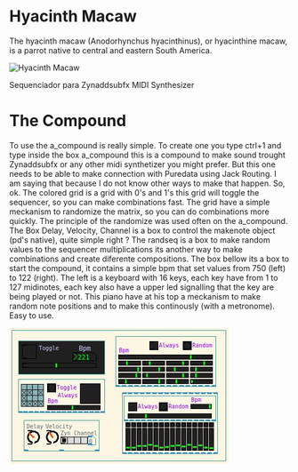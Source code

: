 Hyacinth Macaw
==============

The hyacinth macaw (Anodorhynchus hyacinthinus), or hyacinthine macaw, is
a parrot native to central and eastern South America.

![Hyacinth Macaw](http://upload.wikimedia.org/wikipedia/commons/thumb/2/2a/Anodorhynchus_hyacinthinus_-Hyacinth_Macaw_-side_of_head.jpg/220px-Anodorhynchus_hyacinthinus_-Hyacinth_Macaw_-side_of_head.jpg)

Sequenciador para Zynaddsubfx MIDI Synthesizer

The Compound
==============
To use the a_compound is really simple. To create one you type ctrl+1 and type inside the box a_compound this is a compound to make sound trought Zynaddsubfx or any other midi synthetizer you might prefer. But this one needs to be able to make connection with Puredata using Jack Routing. I am saying that because I do not know other ways to make that happen. So, ok. The colored grid is a grid with 0's and 1's this grid will toggle the sequencer, so you can make combinations fast. The grid have a simple meckanism to randomize the matrix, so you can do combinations more quickly. The principle of the randomize was used often on the a_compound. The Box Delay, Velocity, Channel is a box to control the makenote object (pd's native), quite simple right ? The randseq is a box to make random values to the sequencer multiplications its another way to make combinations and create diferente compositions. The box bellow its a box to start the compound, it contains a simple bpm that set values from 750 (left) to 122 (right). The left is a keyboard with 16 keys, each key have from 1 to 127 midinotes, each key also have a upper led signalling that the key are being played or not. This piano have at his top a meckanism to make random note positions and to make this continously (with a metronome). Easy to use.

![The Compound](a_compound.jpg)
